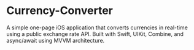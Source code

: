 # Currency-Converter
A simple one-page iOS application that converts currencies in real-time using a public exchange rate API. Built with Swift, UIKit, Combine, and async/await using MVVM architecture.
